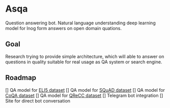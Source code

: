# Asqa

Question answering bot. Natural language understanding deep learning model for lnog form answers on open domain quations.

## Goal

Research trying to provide simple architecture, which will able to answer on questions in quality suitable for real usage as QA system or search engine.

## Roadmap

[] QA model for [ELI5 dataset](https://facebookresearch.github.io/ELI5/explore.html)
[] QA model for [SQuAD dataset](https://rajpurkar.github.io/SQuAD-explorer/)
[] QA model for [CoQA dataset](https://stanfordnlp.github.io/coqa/)
[] QA model for [QReCC dataset](https://github.com/apple/ml-qrecc)
[] Telegram bot integration
[] Site for direct bot conversation
